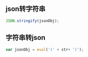 ## json转字符串

```javascript
JSON.stringify(jsonObj);
```

## 字符串转json

```javascript
var jsonObj = eval('(' + str+ ')');
```


